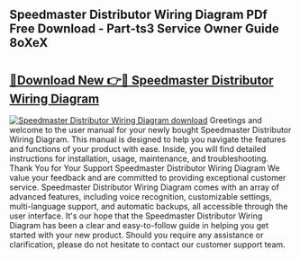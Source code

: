 ## Speedmaster Distributor Wiring Diagram PDf Free Download - Part-ts3 Service Owner Guide 8oXeX

# <h2><a href="http://dfua348.blite.top/?on=Speedmaster+Distributor+Wiring+Diagram">🔗Download New 👉🔴 Speedmaster Distributor Wiring Diagram</a></h2>

[![Speedmaster Distributor Wiring Diagram download](https://i.imgur.com/lujVjoI.png)](http://dfua348.blite.top/?on=Speedmaster+Distributor+Wiring+Diagram)
Greetings and welcome to the user manual for your newly bought Speedmaster Distributor Wiring Diagram. This manual is designed to help you navigate the features and functions of your product with ease. Inside, you will find detailed instructions for installation, usage, maintenance, and troubleshooting. Thank You for Your Support Speedmaster Distributor Wiring Diagram We value your feedback and are committed to providing exceptional customer service. Speedmaster Distributor Wiring Diagram comes with an array of advanced features, including voice recognition, customizable settings, multi-language support, and automatic backups, all accessible through the user interface. It's our hope that the Speedmaster Distributor Wiring Diagram has been a clear and easy-to-follow guide in helping you get started with your new product. Should you require any assistance or clarification, please do not hesitate to contact our customer support team.
